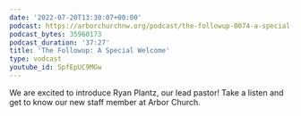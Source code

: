 ```yaml
---
date: '2022-07-20T13:30:07+00:00'
podcast: https://arborchurchnw.org/podcast/the-followup-0074-a-special-welcome.mp3
podcast_bytes: 35960173
podcast_duration: '37:27'
title: 'The Followup: A Special Welcome'
type: vodcast
youtube_id: SpfEpUC9MGw
---
```


We are excited to introduce Ryan Plantz, our lead pastor! Take a listen and get to know our new staff member at Arbor Church.